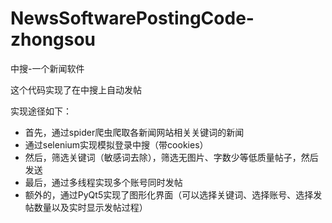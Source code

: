 # NewsSoftwarePostingCode-zhongsou
中搜-一个新闻软件  

这个代码实现了在中搜上自动发帖  

实现途径如下：
- 首先，通过spider爬虫爬取各新闻网站相关关键词的新闻
- 通过selenium实现模拟登录中搜（带cookies）
- 然后，筛选关键词（敏感词去除），筛选无图片、字数少等低质量帖子，然后发送
- 最后，通过多线程实现多个账号同时发帖
- 额外的，通过PyQt5实现了图形化界面（可以选择关键词、选择账号、选择发帖数量以及实时显示发帖过程）
